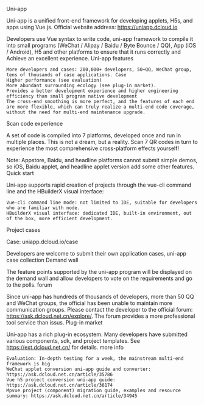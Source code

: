 Uni-app

Uni-app is a unified front-end framework for developing applets, H5s, and apps using Vue.js. Official website address: https://uniapp.dcloud.io

Developers use Vue syntax to write code, uni-app framework to compile it into small programs (WeChat / Alipay / Baidu / Byte Bounce / QQ), App (iOS / Android), H5 and other platforms to ensure that it runs correctly and Achieve an excellent experience.
Uni-app features

    More developers and cases: 200,000+ developers, 50+QQ, WeChat group, tens of thousands of case applications. Case
    Higher performance (see evaluation)
    More abundant surrounding ecology (see plug-in market).
    Provides a better development experience and higher engineering efficiency than small program native development
    The cross-end smoothing is more perfect, and the features of each end are more flexible, which can truly realize a multi-end code coverage, without the need for multi-end maintenance upgrade.

Scan code experience

A set of code is compiled into 7 platforms, developed once and run in multiple places. This is not a dream, but a reality. Scan 7 QR codes in turn to experience the most comprehensive cross-platform effects yourself!

Note: Appstore, Baidu, and headline platforms cannot submit simple demos, so iOS, Baidu applet, and headline applet version add some other features.
Quick start

Uni-app supports rapid creation of projects through the vue-cli command line and the HBuilderX visual interface:

    Vue-cli command line mode: not limited to IDE, suitable for developers who are familiar with node.
    HBuilderX visual interface: dedicated IDE, built-in environment, out of the box, more efficient development.

Project cases

Case: uniapp.dcloud.io/case

Developers are welcome to submit their own application cases, uni-app case collection
Demand wall

The feature points supported by the uni-app program will be displayed on the demand wall and allow developers to vote on the requirements and go to the polls.
forum

Since uni-app has hundreds of thousands of developers, more than 50 QQ and WeChat groups, the official has been unable to maintain more communication groups. Please contact the developer to the official forum: https://ask.dcloud.net.cn/explore/. The forum provides a more professional tool service than issus.
Plug-in market

Uni-app has a rich plug-in ecosystem. Many developers have submitted various components, sdk, and project templates. See https://ext.dcloud.net.cn/ for details.
more info

    Evaluation: In-depth testing for a week, the mainstream multi-end framework is big
    WeChat applet conversion uni-app guide and converter: https://ask.dcloud.net.cn/article/35786
    Vue h5 project conversion uni-app guide: https://ask.dcloud.net.cn/article/36174
    Mpvue project (component) migration guide, examples and resource summary: https://ask.dcloud.net.cn/article/34945
